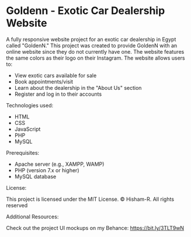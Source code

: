 # Goldenn - Exotic Car Dealership Website

A fully responsive website project for an exotic car dealership in Egypt called "GoldenN." This project was created to provide GoldenN with an online website since they do not currently have one. The website features the same colors as their logo on their Instagram. The website allows users to:


* View exotic cars available for sale
* Book appointments/visit
* Learn about the dealership in the "About Us" section
* Register and log in to their accounts

Technologies used:

* HTML
* CSS
* JavaScript
* PHP
* MySQL 

Prerequisites:

* Apache server (e.g., XAMPP, WAMP)
* PHP (version 7.x or higher)
* MySQL database

License:

This project is licensed under the MIT License. © Hisham-R. All rights reserved


Additional Resources: 

Check out the project UI mockups on my Behance:
https://bit.ly/3TLT9wN

